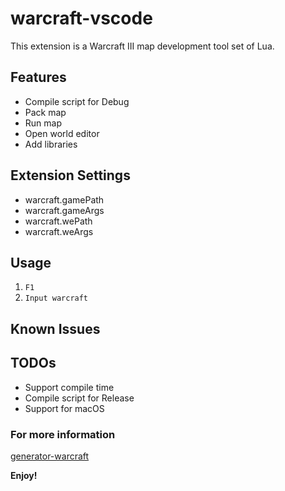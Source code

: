 # warcraft-vscode

This extension is a Warcraft III map development tool set of Lua.

## Features

- Compile script for Debug
- Pack map
- Run map
- Open world editor
- Add libraries

## Extension Settings

- warcraft.gamePath
- warcraft.gameArgs
- warcraft.wePath
- warcraft.weArgs

## Usage

1. `F1`
2. `Input warcraft`

## Known Issues

## TODOs

- Support compile time
- Compile script for Release
- Support for macOS

### For more information

[generator-warcraft](https://github.com/warcraft-iii/generator-warcraft)

**Enjoy!**
